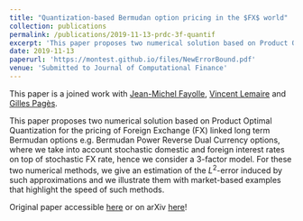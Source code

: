 ```yaml
---
title: "Quantization-based Bermudan option pricing in the $FX$ world"
collection: publications
permalink: /publications/2019-11-13-prdc-3f-quantif
excerpt: 'This paper proposes two numerical solution based on Product Optimal Quantization for the pricing of Foreign Exchange (FX) linked long term Bermudan options e.g. Bermudan Power Reverse Dual Currency options, where we take into account stochastic domestic and foreign interest rates on top of stochastic FX rate, hence we consider a 3-factor model.'
date: 2019-11-13
paperurl: 'https://montest.github.io/files/NewErrorBound.pdf'
venue: 'Submitted to Journal of Computational Finance'
---
```


This paper is a joined work with [Jean-Michel Fayolle](https://fr.linkedin.com/in/jean-michel-fayolle-68964930), [Vincent Lemaire](https://www.lpsm.paris/pageperso/lemaire/) and [Gilles Pagès](http://www.lpsm.paris/dw/doku.php?id=users:pages:index).

This paper proposes two numerical solution based on Product Optimal Quantization for the pricing of Foreign Exchange (FX) linked long term Bermudan options e.g. Bermudan Power Reverse Dual Currency options, where we take into account stochastic domestic and foreign interest rates on top of stochastic FX rate, hence we consider a 3-factor model. For these two numerical methods, we give an estimation of the $L^2$-error induced by such approximations and we illustrate them with market-based examples that highlight the speed of such methods.

Original paper accessible [here](https://montest.github.io/files/PRDC_3F.pdf) or on arXiv [here](https://arxiv.org/abs/1911.05462)!
